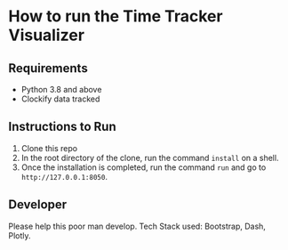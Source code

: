 # How to run the Time Tracker Visualizer

## Requirements

- Python 3.8 and above
- Clockify data tracked

## Instructions to Run

1. Clone this repo
2. In the root directory of the clone, run the command `install` on a shell.
3. Once the installation is completed, run the command `run` and go to `http://127.0.0.1:8050`.

## Developer

Please help this poor man develop. Tech Stack used: Bootstrap, Dash, Plotly.
